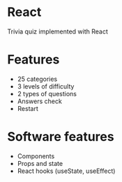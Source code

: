 # React
 Trivia quiz implemented with React

# Features
- 25 categories
- 3 levels of difficulty
- 2 types of questions
- Answers check
- Restart

# Software features
- Components
- Props and state
- React hooks (useState, useEffect)

